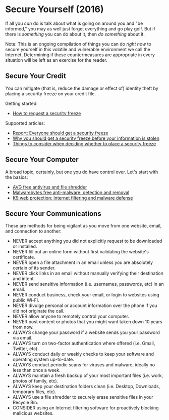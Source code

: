 # Secure Yourself (2016)

If all you *can* do is talk about what is going on around you and "be informed," you may as well just forget everything and go play golf.
But if there is *something* you can do about it, then *do something* about it.

Note: This is an ongoing compilation of things you can do *right now* to secure yourself in this volatile and vulnerable environment we call the Internet. Determining if these countermeasures are appropriate in every situation will be left as an exercise for the reader.
## Secure Your Credit
You can mitigate (that is, reduce the damage or effect of) identity theft by placing a security freeze on your credit file.

Getting started:
- [How to request a security freeze](https://www.experian.com/consumer/security_freeze.html)

Supported articles:
- [Report: Everyone should get a security freeze](https://krebsonsecurity.com/2015/11/report-everyone-should-get-a-security-freeze/)
- [Why you should get a security freeze before your information is stolen](http://uspirg.org/sites/pirg/files/reports/USPIRGFREEZE_0.pdf)
- [Things to consider when deciding whether to place a security freeze](http://consumersunion.org/pdf/SecurityFreeze-Consider.pdf)

## Secure Your Computer
A broad topic, certainly, but one you do have control over. Let's start with the basics:
- [AVG free antivirus and file shredder](http://free.avg.com/us-en/homepage)
- [Malwarebytes free anti-malware; detection and removal](https://www.malwarebytes.org/antimalware/)
- [K9 web protection; Internet filtering and malware defense](http://www1.k9webprotection.com/#computer)

## Secure Your Communications
These are methods for being vigilant as you move from one website, email, and connection to another:
- NEVER accept anything you did not explicitly request to be downloaded or installed.
- NEVER fill out an online form without first validating the website's certificate.
- NEVER open a file attachment in an email unless you are absolutely certain of its sender.
- NEVER click links in an email without manually verifying their destination and intent.
- NEVER send sensitive information (i.e. usernames, passwords, etc) in an email.
- NEVER conduct business, check your email, or login to websites using public Wi-Fi.
- NEVER divulge personal or account information over the phone if you did not originate the call.
- NEVER allow anyone to remotely control your computer.
- NEVER post content or photos that you might want taken down 10 years from now.
- ALWAYS change your password if a website sends you your password via email.
- ALWAYS turn on two-factor authentication where offered (i.e. Gmail, Twitter, etc).
- ALWAYS conduct daily or weekly checks to keep your software and operating system up-to-date.
- ALWAYS conduct periodic scans for viruses and malware, ideally no less than once a week.
- ALWAYS maintain a fresh backup of your most important files (i.e. work, photos of family, etc).
- ALWAYS keep your destination folders clean (i.e. Desktop, Downloads, temporary files, etc).
- ALWAYS use a file shredder to securely erase sensitive files in your Recycle Bin.
- CONSIDER using an Internet filtering software for proactively blocking malicious websites.
